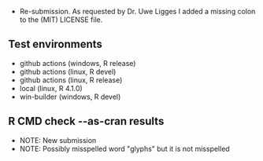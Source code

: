 * Re-submission.  As requested by Dr. Uwe Ligges I added a missing colon to the (MIT) LICENSE file.

## Test environments

* github actions (windows, R release)
* github actions (linux, R devel)
* github actions (linux, R release)
* local (linux, R 4.1.0)
* win-builder (windows, R devel)

## R CMD check --as-cran results

* NOTE: New submission
* NOTE: Possibly misspelled word "glyphs" but it is not misspelled
